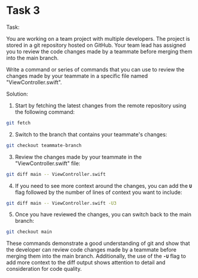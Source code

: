 # Task 3

Task:

You are working on a team project with multiple developers. The project is
stored in a git repository hosted on GitHub. Your team lead has assigned you to
review the code changes made by a teammate before merging them into the main
branch.

Write a command or series of commands that you can use to review the changes
made by your teammate in a specific file named "ViewController.swift".

Solution:

1. Start by fetching the latest changes from the remote repository using the
   following command:

```bash
git fetch
```

2. Switch to the branch that contains your teammate's changes:

```bash
git checkout teammate-branch
```

3. Review the changes made by your teammate in the "ViewController.swift" file:

```bash
git diff main -- ViewController.swift
```

4. If you need to see more context around the changes, you can add the **`U`**
   flag followed by the number of lines of context you want to include:

```bash
git diff main -- ViewController.swift -U3
```

5. Once you have reviewed the changes, you can switch back to the main branch:

```bash
git checkout main
```

These commands demonstrate a good understanding of git and show that the
developer can review code changes made by a teammate before merging them into
the main branch. Additionally, the use of the **`-U`** flag to add more context
to the diff output shows attention to detail and consideration for code quality.
